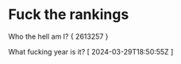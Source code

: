 # Fuck the rankings

Who the hell am I?
{ 2613257 }

What fucking year is it?
[ 2024-03-29T18:50:55Z ]
